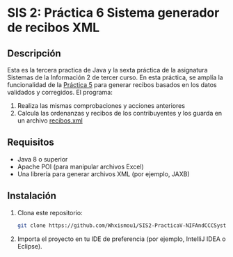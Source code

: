 # SIS 2: Práctica 6 Sistema generador de recibos XML

## Descripción

Esta es la tercera practica de Java y la sexta práctica de la asignatura Sistemas de la Información 2 de tercer curso. En esta práctica, se amplía la funcionalidad de la [Práctica 5](https://github.com/Whxismou1/SIS2-PracticaV-NIFAndCCCSystem) para generar recibos basados en los datos validados y corregidos.
El programa:
1. Realiza las mismas comprobaciones y acciones anteriores
2. Calcula las ordenanzas y recibos de los contribuyentes y los guarda en un archivo [recibos.xml](src/resources/recibos.xml)

## Requisitos

- Java 8 o superior
- Apache POI (para manipular archivos Excel)
- Una librería para generar archivos XML (por ejemplo, JAXB)

## Instalación

1. Clona este repositorio:
   ```sh
   git clone https://github.com/Whxismou1/SIS2-PracticaV-NIFAndCCCSystem.git
   ```
2. Importa el proyecto en tu IDE de preferencia (por ejemplo, IntelliJ IDEA o Eclipse).
